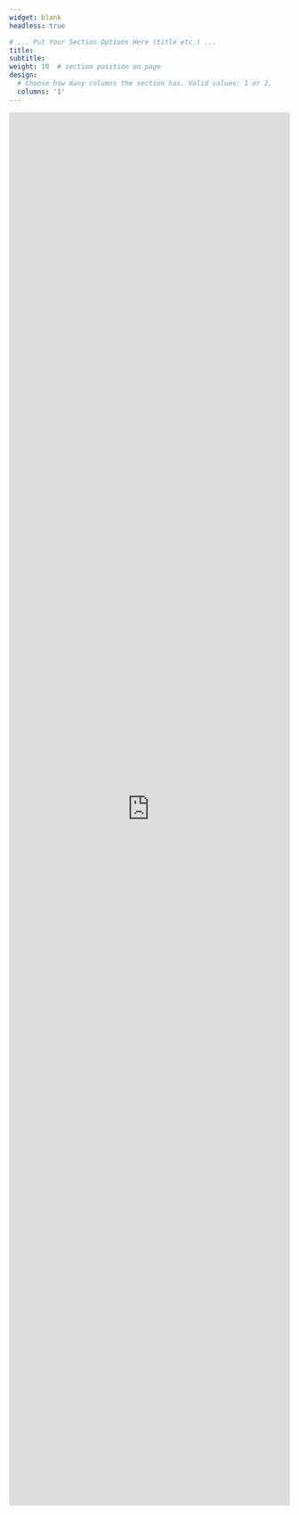 ```yaml
---
widget: blank
headless: true

# ... Put Your Section Options Here (title etc.) ...
title:
subtitle:
weight: 10  # section position on page
design:
  # Choose how many columns the section has. Valid values: 1 or 2.
  columns: '1'
---
```


<iframe src="https://guansong.wang/shiny/butters/gallery/?lang=zh"
  style="border: 0px solid #AAA;
         width: 100%;
         height: 2500px;"
  allowfullscreen="allowfullscreen">
</iframe>
